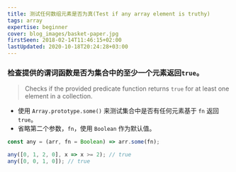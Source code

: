 ```yaml
---
title: 测试任何数组元素是否为真(Test if any array element is truthy)
tags: array
expertise: beginner
cover: blog_images/basket-paper.jpg
firstSeen: 2018-02-14T11:46:15+02:00
lastUpdated: 2020-10-18T20:24:28+03:00
---
```


### 检查提供的谓词函数是否为集合中的至少一个元素返回`true`。
> Checks if the provided predicate function returns `true` for at least one element in a collection.

- 使用 `Array.prototype.some()` 来测试集合中是否有任何元素基于 `fn` 返回 `true`。
- 省略第二个参数，`fn`，使用 `Boolean` 作为默认值。

```js
const any = (arr, fn = Boolean) => arr.some(fn);
```

```js
any([0, 1, 2, 0], x => x >= 2); // true
any([0, 0, 1, 0]); // true
```
